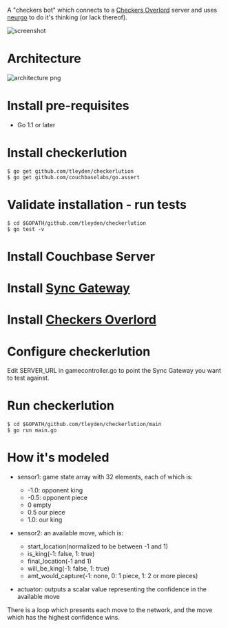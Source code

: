 
A "checkers bot" which connects to a [Checkers Overlord](https://github.com/apage43/checkers-overlord) server and uses [neurgo](https://github.com/tleyden/neurgo) to do it's thinking (or lack thereof).

![screenshot](http://cl.ly/image/070z1n2q1P35/Screen%20Shot%202013-09-25%20at%2012.46.27%20AM.png)

# Architecture

![architecture png](http://cl.ly/image/3v3N2G3X192h/architecture.png)

# Install pre-requisites

* Go 1.1 or later

# Install checkerlution

```
$ go get github.com/tleyden/checkerlution
$ go get github.com/couchbaselabs/go.assert
```
# Validate installation - run tests

```
$ cd $GOPATH/github.com/tleyden/checkerlution
$ go test -v
```

# Install Couchbase Server

# Install [Sync Gateway](https://github.com/couchbase/sync_gateway)

# Install [Checkers Overlord](https://github.com/apage43/checkers-overlord)

# Configure checkerlution

Edit SERVER_URL in gamecontroller.go to point the Sync Gateway you want to test against.

# Run checkerlution

```
$ cd $GOPATH/github.com/tleyden/checkerlution/main
$ go run main.go
```

# How it's modeled

* sensor1: game state array with 32 elements, each of which is:
    * -1.0: opponent king
    * -0.5: opponent piece
    * 0 empty
    * 0.5 our piece
    * 1.0: our king

* sensor2: an available move, which is: 
    * start_location(normalized to be between -1 and 1)
    * is_king(-1: false, 1: true)
    * final_location(-1 and 1)
    * will_be_king(-1: false, 1: true) 
    * amt_would_capture(-1: none, 0: 1 piece, 1: 2 or more pieces)

* actuator: outputs a scalar value representing the confidence in the available move

There is a loop which presents each move to the network, and the move which has the highest confidence wins.

